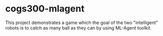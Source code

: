 # cogs300-mlagent
This project demonstrates a game which the goal of the two "intelligent" robots is to catch as many ball as they can by using ML-Agent toolkit.
